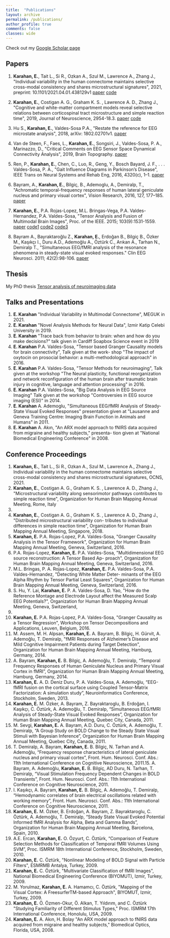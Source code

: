 ```yaml
---
title:  "Publications"
layout: archive
permalink: /publications/
author_profile: true
comments: false
classes: wide
---
```


Check out my [Google Scholar page](https://scholar.google.com/citations?user=ydlvDiEAAAAJ&hl=en)


## Papers
1. **Karahan, E.**, Tait L., Si R., Ozkan A., Szul M., Lawrence A., Zhang J., "Individual variability in the human connectome maintains selective cross-modal consistency and shares microstructural signatures", 2021, preprint: 10.1101/2021.04.01.438129v1 [paper](https://www.biorxiv.org/content/biorxiv/early/2021/04/04/2021.04.01.438129.full.pdf) [code](https://github.com/esinkarahan/ISV)

2. **Karahan, E.**, Costigan A. G., Graham K. S. , Lawrence A. D., Zhang J., "Cognitive and white-matter compartment models reveal selective relations between corticospinal tract microstructure and simple reaction time", 2019, Journal of Neuroscience, 2954-18.3. [paper](https://www.jneurosci.org/content/jneuro/39/30/5910.full.pdf) [code](https://github.com/esinkarahan/ATA)

3. Hu S., **Karahan, E.**, Valdes-Sosa P.A., "Restate the reference for EEG microstate analysis", 2018, arXiv: 1802.02701v1. [paper](https://arxiv.org/pdf/1802.02701)

4. Van de Steen, F., Faes, L., **Karahan, E.**, Songsiri, J., Valdes-Sosa, P. A., Marinazzo, D., "Critical Comments on EEG Sensor Space Dynamical Connectivity Analysis", 2019, Brain Topography. [paper](https://link.springer.com/article/10.1007/s10548-016-0538-7)

5. Ren, P., **Karahan, E.**, Chen, C., Luo, R., Geng, Y., Bosch Bayard, J. F., . . . Valdes-Sosa, P. A., "Gait Influence Diagrams in Parkinson’s Disease", IEEE Trans on Neural Systems and Rehab Eng, 2016, 4320(c), 1–1. [paper](https://ieeexplore.ieee.org/abstract/document/7723863)

6. Bayram, A., **Karahan, E.**, Bilgiç, B., Ademoglu, A., Demiralp, T., "Achromatic temporal-frequency responses of human lateral geniculate nucleus and primary visual cortex", Vision Research, 2016, 127, 177–185. [paper](https://www.sciencedirect.com/science/article/pii/S004269891630102X)

7. **Karahan, E.**, P.A. Rojas-Lopez, M.L. Bringas-Vega, P.A. Valdes-Hernandez, P.A. Valdes-Sosa, "Tensor Analysis and Fusion of Multimodal Brain Images", Proc. of the IEEE. 2015; 103(9):1531-1559. [paper](https://ieeexplore.ieee.org/iel7/5/7214335/07214360.pdf) [code1](https://github.com/esinkarahan/tensor_regression_granger-causality) [code2](https://github.com/esinkarahan/tensor_cmtf_eeg-fmri) [code3](https://github.com/esinkarahan/tensor_tproduct_brain-connectivity)

8. Bayram A., Bayraktaroğlu Z., **Karahan, E.**, Erdoğan B., Bilgiç B., Özker M., Kaşıkçı I., Duru A.D., Ademoğlu A., Öztürk C., Arıkan A., Tarhan N., Demiralp T., "Simultaneous EEG/fMRI analysis of the resonance phenomena in steady-state visual evoked responses." Clin EEG Neurosci. 2011; 42(2):98-106. [paper](https://journals.sagepub.com/doi/abs/10.1177/155005941104200210)

## Thesis

My PhD thesis [Tensor analysis of neuroimaging data](/assets/images/EsinKarahanPhDThesis2015.pdf)

## Talks and Presentations
1. **E. Karahan** "Individual Variability in Multimodal Connectome", MEGUK in 2021.
1. **E. Karahan** "Novel Analysis Methods for Neural Data", Izmir Katip Celebi University in 2019.
2. **E. Karahan** "Trace back from behavior to brain: when and how do you make decisions?" talk given in Cardiff Soapbox
Science event in 2019
3. **E. Karahan** P.A. Valdes-Sosa, "Tensor based Granger Causality models for brain connectivity", Talk given at the work-
shop "The impact of oxytocin on prosocial behavior: a multi-methodological approach" in 2016.
4. **E. Karahan** P.A. Valdes-Sosa, "Tensor Methods for neuroimaging", Talk given at the workshop "The Neural plasticity,
functional reorganization and network reconfiguration of the human brain after traumatic brain injury in cognitive,
language and attention processing" in 2016.
5. **E. Karahan** P.A. Valdes-Sosa, "Big Data Analysis in EEG Source Imaging" Talk given at the workshop "Controversies in
EEG source imaging (ESI)" in 2014.
6. **E. Karahan** A. Ademoglu, "Simultaneous EEG/fMRI Analysis of Steady-State Visual Evoked Responses" presentation
given at "Lausanne and Geneva Training Centre: Imaging Brain Function in Animals and Humans" in 2011.
7. **E. Karahan** A. Akın, "An ARX model approach to fNIRS data acquired from migraine and healthy subjects," presenta-
tion given at "National Biomedical Engineering Conference" in 2008.


## Conference Proceedings
1. **Karahan, E.**, Tait L., Si R., Ozkan A., Szul M., Lawrence A., Zhang J., Individual variability in the human connectome
maintains selective cross-modal consistency and shares microstructural signatures, OCNS, 2021.
2. **Karahan, E.**, Costigan A. G., Graham K. S. , Lawrence A. D., Zhang J., "Microstructural variability along sensorimotor
pathways contributes to simple reaction time", Organization for Human Brain Mapping Annual Meeting, Rome, Italy
2019.
3. **Karahan, E.**, Costigan A. G., Graham K. S. , Lawrence A. D., Zhang J., "Distributed microstructural variability con-
tributes to individual differences in simple reaction time", Organization for Human Brain Mapping Annual Meeting,
Singapore, 2018.
4. **Karahan, E.** P.A. Rojas-Lopez, P.A. Valdes-Sosa, "Granger Causality Analysis in the Tensor Framework", Organization
for Human Brain Mapping Annual Meeting, Geneva, Switzerland, 2016.
5. P.A. Rojas-Lopez, **Karahan, E.** P.A. Valdes-Sosa, "Multidimensional EEG source reconstruction: A Tensor Based Ap-
proach", Organization for Human Brain Mapping Annual Meeting, Geneva, Switzerland, 2016.
6. M.L. Bringas, P. A. Rojas-Lopez, **Karahan, E.** P.A. Valdes-Sosa, P.A. Valdes-Hernandez, "Detecting White Matter Deter-
minants of the EEG Alpha Rhythm by Tensor Partial Least Squares", Organization for Human Brain Mapping Annual
Meeting, Geneva, Switzerland, 2016.
7. S. Hu, Y. Lai, **Karahan, E.** P. A. Valdes-Sosa, D. Yao, "How do the Reference Montage and Electrode Layout affect
the Measured Scalp EEG Potentials?", Organization for Human Brain Mapping Annual Meeting, Geneva, Switzerland,
2016.
8. **Karahan, E.** P.A. Rojas-Lopez, P.A. Valdes-Sosa, "Granger Causality as a Tensor Regression", Workshop on Tensor
Decompositions and Applications, Leuven, Belgium, 2016.
9. M. Assem, M. H. Alpsan, **Karahan, E.** A. Bayram, B. Bilgiç, H. Gürvit, A. Ademoğlu, T. Demiralp, "fMRI Responses of
Alzheimer’s Disease and Mild Cognitive Impairment Patients during Target Detection", Organization for Human Brain
Mapping Annual Meeting, Hamburg, Germany, 2014.
10. A. Bayram, **Karahan, E.** B. Bilgiç, A. Ademoğlu, T. Demiralp, “Temporal Frequency Responses of Human Geniculate
Nucleus and Primary Visual Cortex in fMRI”, Organization for Human Brain Mapping Annual Meeting, Hamburg,
Germany, 2014.
11. **Karahan, E.** A. D. Deniz Duru, P. A. Valdes-Sosa, A. Ademoğlu, “EEG-fMRI fusion on the cortical surface using Coupled
Tensor-Matrix Factorization: A simulation study”, Neuroinformatics Conference, Stockholm, Sweden, 2013.
12. **Karahan, E.** M. Özker, A. Bayram, Z. Bayraktaroglu, B. Erdoğan, I. Kaşıkçı, C. Öztürk, A. Ademoğlu, T. Demiralp,
“Simultaneous EEG/fMRI Analysis of Steady-State Visual Evoked Responses”, Organization for Human Brain Mapping
Annual Meeting, Quebec City, Canada, 2011.
13. M. Sevgi, **Karahan, E.** A. Bayram, A.D. Duru, C. Öztürk, A. Ademoğlu, T. Demiralp, “A Group Study on BOLD Change
to the Steady State Visual Stimuli with Bayesian Inference”, Organization for Human Brain Mapping Annual Meeting,
Quebec City, Canada, 2011.
14. T. Demiralp, A. Bayram, **Karahan, E.** B. Bilgiç, N. Tarhan and A. Ademoğlu, “Frequency response characteristics of
lateral geniculate nucleus and primary visual cortex”, Front. Hum. Neurosci. Conf. Abs.: 11th International Conference
on Cognitive Neuroscience, 2011.15. A. Bayram, A. Ademoğlu, **Karahan, E.** B. Bilgiç, AD Duru, N. Tarhan, T. Demiralp, “Visual Stimulation Frequency
Dependent Changes in BOLD Transients”, Front. Hum. Neurosci. Conf. Abs.: 11th International Conference on
Cognitive Neuroscience, 2011.
16. I. Kaşıkçı, A. Bayram, **Karahan, E.** B. Bilgiç, A. Ademoğlu, T. Demiralp, “Hemodynamic correlates of brain electrical
oscillations related with working memory”, Front. Hum. Neurosci. Conf. Abs.: 11th International Conference on
Cognitive Neuroscience, 2011.
17. **Karahan, E.** M. Özker, B. Erdoğan, A. Bayram, Z. Bayraktaroglu, C. Öztürk, A. Ademoğlu, T. Demiralp, “Steady State
Visual Evoked Potential Informed fMRI Analysis for Alpha, Beta and Gamma Bands”, Organization for Human Brain
Mapping Annual Meeting, Barcelona, Spain, 2010.
18. A.E. Ercan, **Karahan, E.** O. Özyurt, C. Öztürk, “Comparison of Feature Selection Methods for Classification of Temporal
fMRI Volumes Using SVM”, Proc. ISMRM 18th International Conference, Stockholm, Sweden, 2010.
19. **Karahan, E.** C. Öztürk, "Nonlinear Modeling of BOLD Signal with Particle Filters", ESMRMB Antalya, Turkey, 2009.
20. **Karahan, E.** C. Öztürk, "Multivariate Classification of fMRI Images", National Biomedical Engineering Conference
(BIYOMUT), Izmir, Turkey, 2009.
21. M. Yorulmaz, **Karahan, E.** A. Hamamcı, C. Öztürk, "Mapping of the Visual Cortex: A FreesurferTM-based Approach",
BIYOMUT, Izmir, Turkey, 2009.
22. **Karahan, E.** Ö. Özmen-Okur, Ö. Alkan, T. Yıldırım, and C. Öztürk "Studying Familiarity of Different Stimulus Types,"
Proc. ISMRM 17th International Conference, Honolulu, USA, 2009.
23. **Karahan, E.** A. Akın, H. Bolay "An ARX model approach to fNIRS data acquired from migraine and healthy subjects," Biomedical Optics, Florida, USA, 2008.

